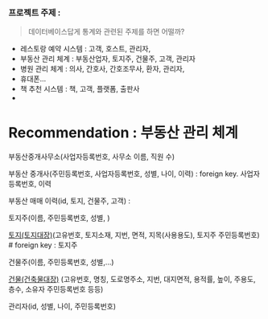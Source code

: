 ### 프로젝트 주제 :

> 데이터베이스답게 통계와 관련된 주제를 하면 어떨까?

- 레스토랑 예약 시스템 : 고객, 호스트, 관리자, 
- 부동산 관리 체계 : 부동산업자, 토지주, 건물주, 고객, 관리자
- 병원 관리 체계 : 의사, 간호사, 간호조무사, 환자, 관리자, 
- 휴대폰...
- 책 추천 시스템 : 책, 고객, 플랫폼, 출판사
- 


Recommendation : 부동산 관리 체계
==========

부동산중개사무소(사업자등록번호, 사무소 이름, 직원 수)

부동산 중개사(주민등록번호, 사업자등록번호, 성별, 나이, 이력) : foreign key. 사업자등록번호, 이력

부동산 매매 이력(id, 토지, 건물주, 고객) : 

토지주(이름, 주민등록번호, 성별, )

[토지(토지대장)](https://post-phinf.pstatic.net/MjAxODEyMjRfMTM2/MDAxNTQ1NjM0NTY1NjY4.sMZPuEzlzysVr5gR3xUZ6Cp75Mt6hpTgem1b5wYbsXAg.sKCeivtL7YPoX6Lmbw9p8nPH3xEjYcnRcDL8UNaOe-Ug.PNG/%ED%86%A0%EC%A7%80%EB%8C%80%EC%9E%A5.png?type=w1200&type=w1200)(고유번호, 토지소재, 지번, 면적, 지목(사용용도), 토지주 주민등록번호) # foreign key : 토지주

건물주(이름, 주민등록번호, 성별,...)

[건물(건축물대장)](https://www.goldpond.kr/%EA%B1%B4%EC%B6%95%EB%AC%BC%EB%8C%80%EC%9E%A5%EB%AC%B4%EB%A3%8C%EC%97%B4%EB%9E%8C/) (고유번호, 명칭, 도로명주소, 지번, 대지면적, 용적률, 높이, 주용도, 층수, 소유자 주민등록번호 등등)

관리자(id, 성별, 나이, 주민등록번호)

